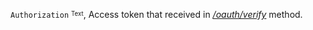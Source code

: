 <span class="text-xs">

`Authorization` <sup><sub>Text</sub></sup>, Access token that received in [*/oauth/verify*](https://docs.azpays.com/oauth/#verify) method.

</span>
